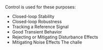 Control is used for these purposes:
- Closed-loop Stability
- Closed-loop Robustness
- Tracking a Reference Signal
- Good Transient Behavior
- Rejecting or Mitigating Disturbance Effects
- Mitigating Noise Effects
The challe
